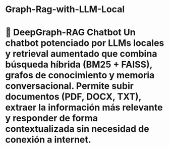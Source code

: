 # Graph-Rag-with-LLM-Local
# 🚀 DeepGraph-RAG Chatbot  Un chatbot potenciado por **LLMs locales** y **retrieval aumentado** que combina búsqueda híbrida (BM25 + FAISS), grafos de conocimiento y memoria conversacional. Permite subir documentos (PDF, DOCX, TXT), extraer la información más relevante y responder de forma contextualizada sin necesidad de conexión a internet.
